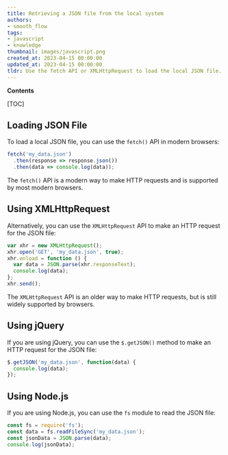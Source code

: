 ```yaml
---
title: Retrieving a JSON file from the local system
authors:
- smooth_flow
tags:
- javascript
- knowledge
thumbnail: images/javascript.png
created_at: 2023-04-15 00:00:00
updated_at: 2023-04-15 00:00:00
tldr: Use the fetch API or XMLHttpRequest to load the local JSON file.
---
```


**Contents**

[TOC]

## Loading JSON File

To load a local JSON file, you can use the `fetch()` API in modern browsers:

```javascript
fetch('my_data.json')
  .then(response => response.json())
  .then(data => console.log(data));
```

The `fetch()` API is a modern way to make HTTP requests and is supported by most modern browsers.

## Using XMLHttpRequest

Alternatively, you can use the `XMLHttpRequest` API to make an HTTP request for the JSON file:

```javascript
var xhr = new XMLHttpRequest();
xhr.open('GET', 'my_data.json', true);
xhr.onload = function () {
  var data = JSON.parse(xhr.responseText);
  console.log(data);
};
xhr.send();
```

The `XMLHttpRequest` API is an older way to make HTTP requests, but is still widely supported by browsers.

## Using jQuery

If you are using jQuery, you can use the `$.getJSON()` method to make an HTTP request for the JSON file:

```javascript
$.getJSON('my_data.json', function(data) {
  console.log(data);
});
```

## Using Node.js

If you are using Node.js, you can use the `fs` module to read the JSON file:

```javascript
const fs = require('fs');
const data = fs.readFileSync('my_data.json');
const jsonData = JSON.parse(data);
console.log(jsonData);
```

